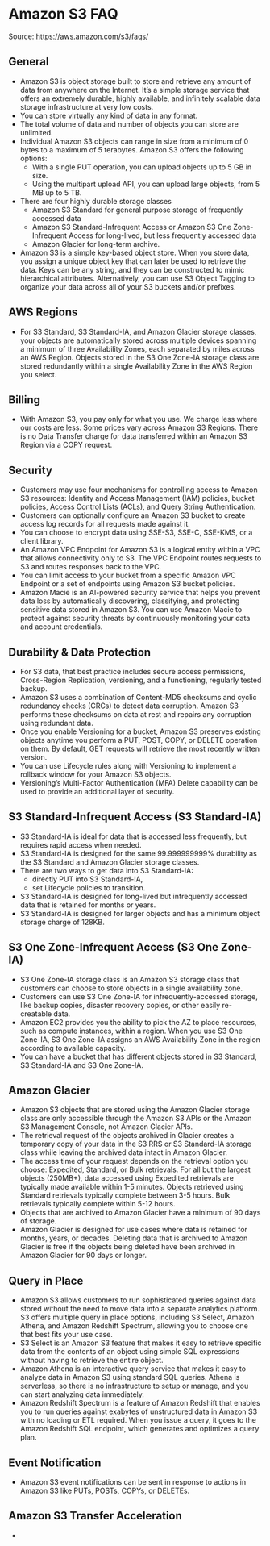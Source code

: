 # Amazon S3 FAQ

Source: https://aws.amazon.com/s3/faqs/

## General

* Amazon S3 is object storage built to store and retrieve any amount of data from anywhere on the Internet. It’s a simple storage service that offers an extremely durable, highly available, and infinitely scalable data storage infrastructure at very low costs.
* You can store virtually any kind of data in any format. 
* The total volume of data and number of objects you can store are unlimited. 
* Individual Amazon S3 objects can range in size from a minimum of 0 bytes to a maximum of 5 terabytes. Amazon S3 offers the following options:
	* With a single PUT operation, you can upload objects up to 5 GB in size.
	* Using the multipart upload API, you can upload large objects, from 5 MB up to 5 TB.
* There are four highly durable storage classes 
	* Amazon S3 Standard for general purpose storage of frequently accessed data
	* Amazon S3 Standard-Infrequent Access or Amazon S3 One Zone-Infrequent Access for long-lived, but less frequently accessed data
	* Amazon Glacier for long-term archive. 
* Amazon S3 is a simple key-based object store. When you store data, you assign a unique object key that can later be used to retrieve the data. Keys can be any string, and they can be constructed to mimic hierarchical attributes. Alternatively, you can use S3 Object Tagging to organize your data across all of your S3 buckets and/or prefixes. 

## AWS Regions

* For S3 Standard, S3 Standard-IA, and Amazon Glacier storage classes, your objects are automatically stored across multiple devices spanning a minimum of three Availability Zones, each separated by miles across an AWS Region. Objects stored in the S3 One Zone-IA storage class are stored redundantly within a single Availability Zone in the AWS Region you select. 

## Billing

* With Amazon S3, you pay only for what you use. We charge less where our costs are less. Some prices vary across Amazon S3 Regions. There is no Data Transfer charge for data transferred within an Amazon S3 Region via a COPY request.

## Security

* Customers may use four mechanisms for controlling access to Amazon S3 resources: Identity and Access Management (IAM) policies, bucket policies, Access Control Lists (ACLs), and Query String Authentication.
* Customers can optionally configure an Amazon S3 bucket to create access log records for all requests made against it.
* You can choose to encrypt data using SSE-S3, SSE-C, SSE-KMS, or a client library.
* An Amazon VPC Endpoint for Amazon S3 is a logical entity within a VPC that allows connectivity only to S3. The VPC Endpoint routes requests to S3 and routes responses back to the VPC.
* You can limit access to your bucket from a specific Amazon VPC Endpoint or a set of endpoints using Amazon S3 bucket policies.
* Amazon Macie is an AI-powered security service that helps you prevent data loss by automatically discovering, classifying, and protecting sensitive data stored in Amazon S3. You can use Amazon Macie to protect against security threats by continuously monitoring your data and account credentials.

## Durability & Data Protection

* For S3 data, that best practice includes secure access permissions, Cross-Region Replication, versioning, and a functioning, regularly tested backup. 
* Amazon S3 uses a combination of Content-MD5 checksums and cyclic redundancy checks (CRCs) to detect data corruption. Amazon S3 performs these checksums on data at rest and repairs any corruption using redundant data.
* Once you enable Versioning for a bucket, Amazon S3 preserves existing objects anytime you perform a PUT, POST, COPY, or DELETE operation on them. By default, GET requests will retrieve the most recently written version. 
* You can use Lifecycle rules along with Versioning to implement a rollback window for your Amazon S3 objects.
* Versioning’s Multi-Factor Authentication (MFA) Delete capability can be used to provide an additional layer of security. 

## S3 Standard-Infrequent Access (S3 Standard-IA)

* S3 Standard-IA is ideal for data that is accessed less frequently, but requires rapid access when needed.
* S3 Standard-IA is designed for the same 99.999999999% durability as the S3 Standard and Amazon Glacier storage classes.
* There are two ways to get data into S3 Standard-IA:
	* directly PUT into S3 Standard-IA,
	* set Lifecycle policies to transition. 
* S3 Standard-IA is designed for long-lived but infrequently accessed data that is retained for months or years.
* S3 Standard-IA is designed for larger objects and has a minimum object storage charge of 128KB.

## S3 One Zone-Infrequent Access (S3 One Zone-IA)

* S3 One Zone-IA storage class is an Amazon S3 storage class that customers can choose to store objects in a single availability zone.
* Customers can use S3 One Zone-IA for infrequently-accessed storage, like backup copies, disaster recovery copies, or other easily re-creatable data.
* Amazon EC2 provides you the ability to pick the AZ to place resources, such as compute instances, within a region. When you use S3 One Zone-IA, S3 One Zone-IA assigns an AWS Availability Zone in the region according to available capacity.
* You can have a bucket that has different objects stored in S3 Standard, S3 Standard-IA and S3 One Zone-IA.

## Amazon Glacier

* Amazon S3 objects that are stored using the Amazon Glacier storage class are only accessible through the Amazon S3 APIs or the Amazon S3 Management Console, not Amazon Glacier APIs.
* The retrieval request of the objects archived in Glacier creates a temporary copy of your data in the S3 RRS or S3 Standard-IA storage class while leaving the archived data intact in Amazon Glacier.
* The access time of your request depends on the retrieval option you choose: Expedited, Standard, or Bulk retrievals. For all but the largest objects (250MB+), data accessed using Expedited retrievals are typically made available within 1-5 minutes. Objects retrieved using Standard retrievals typically complete between 3-5 hours. Bulk retrievals typically complete within 5-12 hours. 
* Objects that are archived to Amazon Glacier have a minimum of 90 days of storage.
* Amazon Glacier is designed for use cases where data is retained for months, years, or decades. Deleting data that is archived to Amazon Glacier is free if the objects being deleted have been archived in Amazon Glacier for 90 days or longer.

## Query in Place

* Amazon S3 allows customers to run sophisticated queries against data stored without the need to move data into a separate analytics platform. S3 offers multiple query in place options, including S3 Select, Amazon Athena, and Amazon Redshift Spectrum, allowing you to choose one that best fits your use case.
* S3 Select is an Amazon S3 feature that makes it easy to retrieve specific data from the contents of an object using simple SQL expressions without having to retrieve the entire object.
* Amazon Athena is an interactive query service that makes it easy to analyze data in Amazon S3 using standard SQL queries. Athena is serverless, so there is no infrastructure to setup or manage, and you can start analyzing data immediately.
* Amazon Redshift Spectrum is a feature of Amazon Redshift that enables you to run queries against exabytes of unstructured data in Amazon S3 with no loading or ETL required. When you issue a query, it goes to the Amazon Redshift SQL endpoint, which generates and optimizes a query plan.

## Event Notification

* Amazon S3 event notifications can be sent in response to actions in Amazon S3 like PUTs, POSTs, COPYs, or DELETEs. 

## Amazon S3 Transfer Acceleration

* 



	